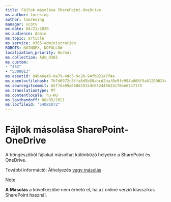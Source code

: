 ```yaml
---
title: Fájlok másolása SharePoint-OneDrive
ms.author: toresing
author: tomresing
manager: scotv
ms.date: 04/21/2020
ms.audience: Admin
ms.topic: article
ms.service: o365-administration
ROBOTS: NOINDEX, NOFOLLOW
localization_priority: Normal
ms.collection: Adm_O365
ms.custom:
- "452"
- "5300013"
ms.assetid: 94b46e45-0a79-4dc3-9c2b-94fb021a7f4a
ms.openlocfilehash: 7b7d0972c5ffa8d5b58abcd2aaf0e9fe994a668f5a61289024c98f0cc0242547
ms.sourcegitcommit: b5f7da89a650d2915dc652449623c78be6247175
ms.translationtype: MT
ms.contentlocale: hu-HU
ms.lasthandoff: 08/05/2021
ms.locfileid: "54081072"
---
```

# <a name="copy-files-in-sharepoint-and-onedrive"></a>Fájlok másolása SharePoint-OneDrive

A böngészőből fájlokat másolhat különböző helyekre a SharePoint és OneDrive.

További információ: Áthelyezés [vagy másolás](https://support.microsoft.com/office/00e2f483-4df3-46be-a861-1f5f0c1a87bc)

> [!NOTE]
> **A Másolás** a következőbe nem érhető el, ha az online verzió klasszikus SharePoint használ.
